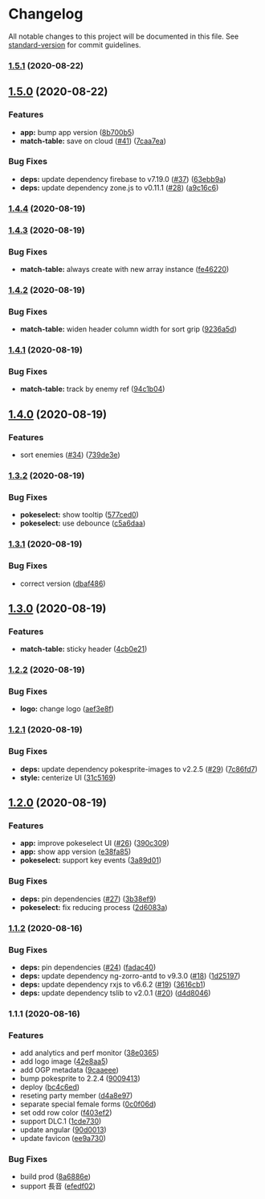# Changelog

All notable changes to this project will be documented in this file. See [standard-version](https://github.com/conventional-changelog/standard-version) for commit guidelines.

### [1.5.1](https://github.com/lacolaco/pokepartymatch/compare/v1.5.0...v1.5.1) (2020-08-22)

## [1.5.0](https://github.com/lacolaco/pokepartymatch/compare/v1.4.4...v1.5.0) (2020-08-22)


### Features

* **app:** bump app version ([8b700b5](https://github.com/lacolaco/pokepartymatch/commit/8b700b582b9756b00be6128598f107007fbe4b26))
* **match-table:** save on cloud ([#41](https://github.com/lacolaco/pokepartymatch/issues/41)) ([7caa7ea](https://github.com/lacolaco/pokepartymatch/commit/7caa7ea69871dcc046b129c3b4e04e9457003086))


### Bug Fixes

* **deps:** update dependency firebase to v7.19.0 ([#37](https://github.com/lacolaco/pokepartymatch/issues/37)) ([63ebb9a](https://github.com/lacolaco/pokepartymatch/commit/63ebb9a757f0c3e887a3e6ed84009d595978da97))
* **deps:** update dependency zone.js to v0.11.1 ([#28](https://github.com/lacolaco/pokepartymatch/issues/28)) ([a9c16c6](https://github.com/lacolaco/pokepartymatch/commit/a9c16c67faf3530e89baca57187c89f1989c6a33))

### [1.4.4](https://github.com/lacolaco/pokepartymatch/compare/v1.4.3...v1.4.4) (2020-08-19)

### [1.4.3](https://github.com/lacolaco/pokepartymatch/compare/v1.4.2...v1.4.3) (2020-08-19)


### Bug Fixes

* **match-table:** always create with new array instance ([fe46220](https://github.com/lacolaco/pokepartymatch/commit/fe46220b7737a3ff85ec5eddac3b4fd1bcf79712))

### [1.4.2](https://github.com/lacolaco/pokepartymatch/compare/v1.4.1...v1.4.2) (2020-08-19)


### Bug Fixes

* **match-table:** widen header column width for sort grip ([9236a5d](https://github.com/lacolaco/pokepartymatch/commit/9236a5dca6a6564cb5cffca2f95614fdb300a874))

### [1.4.1](https://github.com/lacolaco/pokepartymatch/compare/v1.4.0...v1.4.1) (2020-08-19)


### Bug Fixes

* **match-table:** track by enemy ref ([94c1b04](https://github.com/lacolaco/pokepartymatch/commit/94c1b047d42d2a2b8482218c5dfcba8d1501d7ec))

## [1.4.0](https://github.com/lacolaco/pokepartymatch/compare/v1.3.2...v1.4.0) (2020-08-19)


### Features

* sort enemies ([#34](https://github.com/lacolaco/pokepartymatch/issues/34)) ([739de3e](https://github.com/lacolaco/pokepartymatch/commit/739de3ed25bd628ef7739785f11d1f8b899b19e9))

### [1.3.2](https://github.com/lacolaco/pokepartymatch/compare/v1.3.1...v1.3.2) (2020-08-19)


### Bug Fixes

* **pokeselect:** show tooltip ([577ced0](https://github.com/lacolaco/pokepartymatch/commit/577ced071b1f996eefdd17d77c187080d6d5b046))
* **pokeselect:** use debounce ([c5a6daa](https://github.com/lacolaco/pokepartymatch/commit/c5a6daa66d35fbc6389141a294032caf07203cf0))

### [1.3.1](https://github.com/lacolaco/pokepartymatch/compare/v1.3.0...v1.3.1) (2020-08-19)


### Bug Fixes

* correct version ([dbaf486](https://github.com/lacolaco/pokepartymatch/commit/dbaf48629c67197c8da3084201bd705a81892162))

## [1.3.0](https://github.com/lacolaco/pokepartymatch/compare/v1.2.2...v1.3.0) (2020-08-19)


### Features

* **match-table:** sticky header ([4cb0e21](https://github.com/lacolaco/pokepartymatch/commit/4cb0e211a489e305584b9c9c1b7d12a5d97e6fe5))

### [1.2.2](https://github.com/lacolaco/pokepartymatch/compare/v1.2.1...v1.2.2) (2020-08-19)


### Bug Fixes

* **logo:** change logo ([aef3e8f](https://github.com/lacolaco/pokepartymatch/commit/aef3e8f0d6fb95d2ddb4e0c943defad9413aaeb2))

### [1.2.1](https://github.com/lacolaco/pokepartymatch/compare/v1.2.0...v1.2.1) (2020-08-19)


### Bug Fixes

* **deps:** update dependency pokesprite-images to v2.2.5 ([#29](https://github.com/lacolaco/pokepartymatch/issues/29)) ([7c86fd7](https://github.com/lacolaco/pokepartymatch/commit/7c86fd749154f03c552ba52432ab19f9d851d12c))
* **style:** centerize UI ([31c5169](https://github.com/lacolaco/pokepartymatch/commit/31c516921d9565697ad4eb346875e4b9ebef3592))

## [1.2.0](https://github.com/lacolaco/pokepartymatch/compare/v1.1.2...v1.2.0) (2020-08-19)


### Features

* **app:** improve pokeselect UI ([#26](https://github.com/lacolaco/pokepartymatch/issues/26)) ([390c309](https://github.com/lacolaco/pokepartymatch/commit/390c309c1c9eafe067e8380cce77bb3642195881))
* **app:** show app version ([e38fa85](https://github.com/lacolaco/pokepartymatch/commit/e38fa85853dae3476c9c29e7b99c12e450f1e231))
* **pokeselect:** support key events ([3a89d01](https://github.com/lacolaco/pokepartymatch/commit/3a89d01d06c1debc5cb760a6eeeb3fa7c921f5f5))


### Bug Fixes

* **deps:** pin dependencies ([#27](https://github.com/lacolaco/pokepartymatch/issues/27)) ([3b38ef9](https://github.com/lacolaco/pokepartymatch/commit/3b38ef97b509d747c504180f88a32f911b5b5999))
* **pokeselect:** fix reducing process ([2d6083a](https://github.com/lacolaco/pokepartymatch/commit/2d6083afeb3ffb0627c486d8f01e0a2c977eca74))

### [1.1.2](https://github.com/lacolaco/pokepartymatch/compare/v1.1.1...v1.1.2) (2020-08-16)


### Bug Fixes

* **deps:** pin dependencies ([#24](https://github.com/lacolaco/pokepartymatch/issues/24)) ([fadac40](https://github.com/lacolaco/pokepartymatch/commit/fadac40e698cced52571516b94c7300bdf396e8d))
* **deps:** update dependency ng-zorro-antd to v9.3.0 ([#18](https://github.com/lacolaco/pokepartymatch/issues/18)) ([1d25197](https://github.com/lacolaco/pokepartymatch/commit/1d2519742096e7c6ae7c271d071a3897783c99ed))
* **deps:** update dependency rxjs to v6.6.2 ([#19](https://github.com/lacolaco/pokepartymatch/issues/19)) ([3616cb1](https://github.com/lacolaco/pokepartymatch/commit/3616cb1b3abd3a00d7efe07ddc1b867196b098ba))
* **deps:** update dependency tslib to v2.0.1 ([#20](https://github.com/lacolaco/pokepartymatch/issues/20)) ([d4d8046](https://github.com/lacolaco/pokepartymatch/commit/d4d8046b7f0afa6374fd814a20141a9ad7728963))

### 1.1.1 (2020-08-16)


### Features

* add analytics and perf monitor ([38e0365](https://github.com/lacolaco/pokepartymatch/commit/38e03654d7b3b19f6c38954d8614a2ccc6794585))
* add logo image ([42e8aa5](https://github.com/lacolaco/pokepartymatch/commit/42e8aa5413f00511a2113d87114a13b20ad9e4b7))
* add OGP metadata ([9caaeee](https://github.com/lacolaco/pokepartymatch/commit/9caaeee3ddf4f8d09c58fc6a8b840c9da4a60826))
* bump pokesprite to 2.2.4 ([9009413](https://github.com/lacolaco/pokepartymatch/commit/9009413c7a45c1076528ff08c9d1aa39cfef4281))
* deploy ([bc4c6ed](https://github.com/lacolaco/pokepartymatch/commit/bc4c6ed86b390e5eaa8ac1cb0921876bac6a909f))
* reseting party member ([d4a8e97](https://github.com/lacolaco/pokepartymatch/commit/d4a8e97c207b2b7577a090ad9662a2b86510ffc3))
* separate special female forms ([0c0f06d](https://github.com/lacolaco/pokepartymatch/commit/0c0f06d3886815ffc233a25755cd73472c84b114))
* set odd row color ([f403ef2](https://github.com/lacolaco/pokepartymatch/commit/f403ef2031c43119317203a560afdeff41238b09))
* support DLC.1 ([1cde730](https://github.com/lacolaco/pokepartymatch/commit/1cde730a43df0bfa69fb248b302fd536ff98edbb))
* update angular ([90d0013](https://github.com/lacolaco/pokepartymatch/commit/90d00133e79003f043173cf350798cfca906f6f7))
* update favicon ([ee9a730](https://github.com/lacolaco/pokepartymatch/commit/ee9a73039f1d6ba4b1d104028a332a8e7b19fac7))


### Bug Fixes

* build prod ([8a6886e](https://github.com/lacolaco/pokepartymatch/commit/8a6886e9370229e47868cc74429f4e2970d8546f))
* support 長音 ([efedf02](https://github.com/lacolaco/pokepartymatch/commit/efedf02fd22ede142fcde1c418cac4aa8d6d5d1a))
